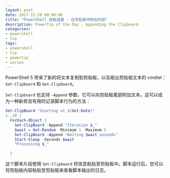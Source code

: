 ```yaml
---
layout: post
date: 2017-12-28 00:00:00
title: "PowerShell 技能连载 - 在剪贴板中附加内容"
description: PowerTip of the Day - Appending the Clipboard
categories:
- powershell
- tip
tags:
- powershell
- tip
- powertip
- series
---
```

PowerShell 5 带来了新的将文本复制到剪贴板，以及取出剪贴板文本的 cmdlet：`Set-Clipboard` 和 `Get-Clipboard`。

`Set-Clipboard` 也支持 `-Append` 参数，它可以向剪贴板尾部附加文本。这可以成为一种新奇且有用的记录脚本行为的方法：

```powershell
Set-ClipBoard "Starting at $(Get-Date)"
1..30 |
  ForEach-Object {
    Set-ClipBoard -Append "Iteration $_"
    $wait = Get-Random -Minimum 1 -Maximum 5
    Set-ClipBoard -Append "Waiting $wait seconds"
    Start-Sleep -Seconds $wait
    "Processing $_"

  }
```

这个脚本片段使用 `Set-Clipboard` 将信息粘贴至剪贴板中。脚本运行后，您可以将剪贴板内容粘贴至剪贴板来查看脚本输出的日志。

<!--本文国际来源：[Appending the Clipboard](http://community.idera.com/powershell/powertips/b/tips/posts/appending-the-clipboard)-->
